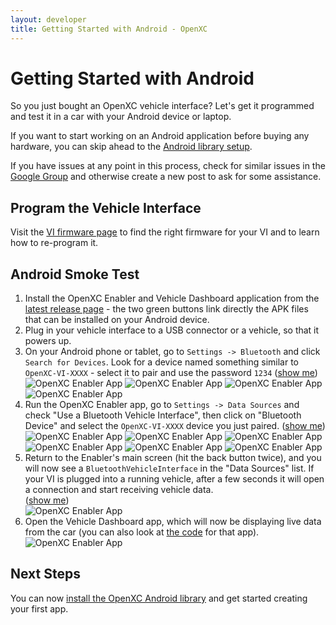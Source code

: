 ```yaml
---
layout: developer
title: Getting Started with Android - OpenXC
---
```


<div class="page-header">
    <h1>Getting Started with Android</h1>
</div>

So you just bought an OpenXC vehicle interface? Let's get it programmed and
test it in a car with your Android device or laptop.

If you want to start working on an Android application before buying any
hardware, you can skip ahead to the [Android library
setup](/getting-started/library-installation.html).

If you have issues at any point in this process, check for similar issues in the
[Google Group](http://groups.google.com/group/openxc) and otherwise create a new
post to ask for some assistance.

## Program the Vehicle Interface

Visit the [VI firmware page](/vehicle-interface/firmware.html) to find the
right firmware for your VI and to learn how to re-program it.

## Android Smoke Test

<ol>
<li>Install the OpenXC Enabler and Vehicle Dashboard application from the
<a href="https://github.com/openxc/openxc-android/releases">latest release page</a> - the
two green buttons link directly the APK files that can be installed on your
Android device.

</li>

<li>Plug in your vehicle interface to a USB connector or a vehicle, so that it powers up.</li>

<li>On your Android phone or tablet, go to <code>Settings -> Bluetooth</code> and click
<code>Search for Devices</code>. Look for a device named something similar to
<code>OpenXC-VI-XXXX</code> - select it to pair and use the password <code>1234</code>
(<a class="extra-screenshots" href="#extra-settings-screenshots">show me</a>)

<br/>
<div class="extra-screenshots" id="extra-settings-screenshots">
<img title="OpenXC Enabler App" src="/images/test-screenshots/android-settings.png"/>
<img title="OpenXC Enabler App" src="/images/test-screenshots/android-settings-bluetooth.png"/>
<img title="OpenXC Enabler App" src="/images/test-screenshots/android-settings-bluetooth-pairing.png"/>
<img title="OpenXC Enabler App" src="/images/test-screenshots/android-settings-bluetooth-paired.png"/>
</div>

</li>

<li>Run the OpenXC Enabler app, go to <code>Settings -> Data Sources</code> and check "Use
a Bluetooth Vehicle Interface", then click on "Bluetooth Device" and select the
<code>OpenXC-VI-XXXX</code> device you just paired.
(<a class="extra-screenshots" href="#extra-enabler-screenshots">show me</a>)

<div class="extra-screenshots" id="extra-enabler-screenshots">
<img title="OpenXC Enabler App" src="/images/test-screenshots/android-enabler.png"/>
<img title="OpenXC Enabler App" src="/images/test-screenshots/android-enabler-settings.png"/>
<img title="OpenXC Enabler App" src="/images/test-screenshots/android-enabler-settings-bluetooth.png"/>
<img title="OpenXC Enabler App" src="/images/test-screenshots/android-enabler-settings-bluetooth-device.png"/>
<img title="OpenXC Enabler App" src="/images/test-screenshots/android-enabler-settings-bluetooth-device-selected.png"/>
<img title="OpenXC Enabler App" src="/images/test-screenshots/android-enabler-settings-bluetooth-device-selected-selected.png"/>
</div>

</li>

<li>Return to the Enabler's main screen (hit the back button twice), and you
will now see a <code>BluetoothVehicleInterface</code> in the "Data Sources" list. If your
VI is plugged into a running vehicle, after a few seconds it will open a
connection and start receiving vehicle data.
<br/>
(<a class="extra-screenshots" href="#extra-active-enabler-screenshots">show me</a>)

<div class="extra-screenshots" id="extra-active-enabler-screenshots">
<img title="OpenXC Enabler App" src="/images/test-screenshots/android-enabler-active-bluetooth.png"/>
</div>
</li>

<li>Open the Vehicle Dashboard app, which will now be displaying live data from
the car (you can also look at <a
href="https://github.com/openxc/openxc-android/tree/master/examples">the
code</a> for that app).
<br/>
<img title="OpenXC Enabler App" src="/images/test-screenshots/android-dashboard.png"/>
</li>
</ol>

<div class="page-header">
<h2>Next Steps</h2>
</div>

You can now [install the OpenXC Android
library](/android/library-installation.html) and get started creating
your first app.
